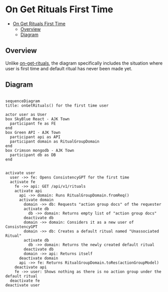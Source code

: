 # On Get Rituals First Time

<!-- TOC -->

- [On Get Rituals First Time](#on-get-rituals-first-time)
  - [Overview](#overview)
  - [Diagram](#diagram)

<!-- /TOC -->

## Overview

Unlike [on-get-rituals](./on-get-rituals.md), the diagram specifically includes the situation where user is first time and default ritual has never been made yet.


## Diagram

```mermaid

sequenceDiagram
title: onGetRituals() for the first time user

actor user as User
box SkyBlue React - AJK Town
  participant fe as FE
end
box Green API - AJK Town
  participant api as API
  participant domain as RitualGroupDomain
end
box Crimson mongodb - AJK Town
  participant db as DB
end


activate user
  user ->> fe: Opens ConsistencyGPT for the first time
  activate fe
    fe ->> api: GET /api/v1/rituals
    activate api
      api ->> domain: Runs RitualGroupDomain.fromReq()
      activate domain
        domain ->> db: Requests "action group docs" of the requester
        activate db
          db ->> domain: Returns empty list of "action group docs"
        deactivate db
        domain ->> domain: Considers it as a new user of ConsistencyGPT
        domain ->> db: Creates a default ritual named "Unassociated Ritual"
        activate db
          db ->> domain: Returns the newly created default ritual
        deactivate db
        domain ->> api: Returns itself
      deactivate domain
      api ->> fe: Returns RitualGroupDomain.toRes(actionGroupModel)
    deactivate api
    fe ->> user: Shows nothing as there is no action group under the default ritual
  deactivate fe
deactivate user
```